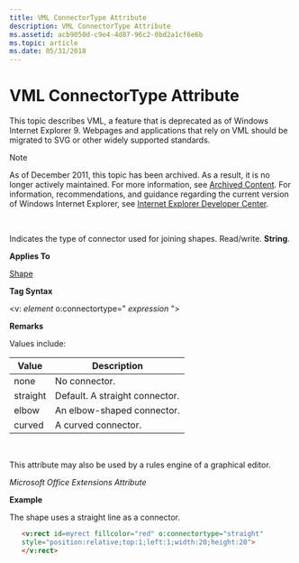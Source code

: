 ```yaml
---
title: VML ConnectorType Attribute
description: VML ConnectorType Attribute
ms.assetid: acb9050d-c9e4-4d87-96c2-0bd2a1cf6e6b
ms.topic: article
ms.date: 05/31/2018
---
```


# VML ConnectorType Attribute

This topic describes VML, a feature that is deprecated as of Windows Internet Explorer 9. Webpages and applications that rely on VML should be migrated to SVG or other widely supported standards.

> [!Note]  
> As of December 2011, this topic has been archived. As a result, it is no longer actively maintained. For more information, see [Archived Content](https://docs.microsoft.com/previous-versions/windows/internet-explorer/ie-developer/). For information, recommendations, and guidance regarding the current version of Windows Internet Explorer, see [Internet Explorer Developer Center](https://msdn.microsoft.com/ie/).

 

Indicates the type of connector used for joining shapes. Read/write. **String**.

**Applies To**

[Shape](shape-element--vml.md)

**Tag Syntax**

<v: *element* o:connectortype=" *expression* ">

**Remarks**

Values include:



| Value    | Description                    |
|----------|--------------------------------|
| none     | No connector.                  |
| straight | Default. A straight connector. |
| elbow    | An elbow-shaped connector.     |
| curved   | A curved connector.            |



 

This attribute may also be used by a rules engine of a graphical editor.

*Microsoft Office Extensions Attribute*

**Example**

The shape uses a straight line as a connector.


```HTML
   <v:rect id=myrect fillcolor="red" o:connectortype="straight"
   style="position:relative;top:1;left:1;width:20;height:20">
   </v:rect>
```



 

 




